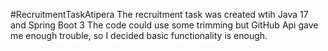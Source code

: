 #RecruitmentTaskAtipera
The recruitment task was created wtih Java 17 and Spring Boot 3
The code could use some trimming but GitHub Api gave me enough trouble, so
I decided basic functionality is enough.
